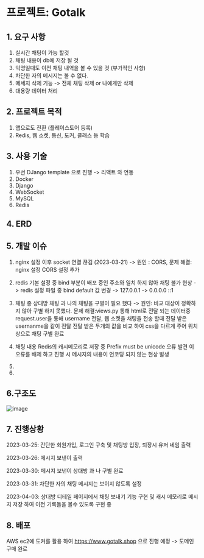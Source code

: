 # 프로젝트: Gotalk

## 1. 요구 사항

1) 실시간 채팅이 가능 할것
2) 채팅 내용이 db에 저장 될 것
3) 익명일때도 이전 채팅 내역을 볼 수 있을 것 (부가적인 사항)
4) 차단한 자의 메시지는 볼 수 없다.
5) 메세지 삭제 기능 -> 전체 채팅 삭제 or 나에게만 삭제
6) 대용량 데이터 처리
## 2. 프로젝트 목적

1) 앱으로도 전환 (플레이스토어 등록)
2) Redis, 웹 소켓, 통신, 도커, 클래스 등 학습

## 3. 사용 기술

1) 우선 DJango template 으로 진행 -> 리액트 와 연동
2) Docker
3) Django
4) WebSocket
5) MySQL
6) Redis

## 4. ERD


## 5. 개발 이슈
1. nginx 설정 이후 socket 연결 끊김 (2023-03-21) -> 원인 : CORS, 문제 해결: nginx 설정 CORS 설정 추가
2. redis 기본 설정 중 bind 부분이 배포 중인 주소와 일치 하지 않아 채팅 불가 현상 -> redis 설정 파일 중 bind default 값 변경 -> 127.0.0.1 -> 0.0.0.0 ::1
3. 채팅 중 상대방 채팅 과 나의 채팅을 구별이 필요 했다 -> 원인: 비교 대상이 정확하지 않아 구별 하지 못했다. 문제 해결:views.py 통해 html로 전달 되는 데이터중
   request.user을 통해 username 전달, 웹 소켓을 채팅을 전송 할때 전달 받은 usernanme을 같이 전달 전달 받은 두개의 값을 비교 하여 css을 다르게 주어 
   위치상으로 채팅 구별 완료
   
4. 채팅 내용 Redis의 캐시메모리로 저장 중 Prefix must be unicode 오류 발견 이 오류를 배제 하고 진행 시 메시지의 내용이 언코딩 되지 않는 현상 발생
5.
6.

## 6.구조도
![image](https://user-images.githubusercontent.com/59475851/226532602-435d4077-d8f0-4a77-965a-23c561fc77e3.png)


## 7. 진행상황
2023-03-25: 간단한 회원가입, 로그인 구축 및 채팅방 입장, 퇴장시 유저 네임 출력

2023-03-26: 메시지 보낸이 출력

2023-03-30: 메시지 보낸이 상대방 과 나 구별 완료

2023-03-31: 차단한 자의 채팅 메시지는 보이지 않도록 설정

2023-04-03: 상대방 디테일 페이지에서 채팅 보내기 기능 구현 및 캐시 메모리로 메시지 저장 하여 이전 기록들을 볼수 있도록 구현 중
## 8. 배포
AWS ec2에 도커를 활용 하여 https://www.gotalk.shop 으로 진행 예정 -> 도메인 구매 완료
